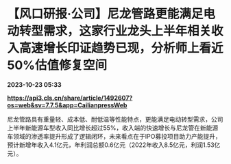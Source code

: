 # 【风口研报·公司】尼龙管路更能满足电动转型需求，这家行业龙头上半年相关收入高速增长印证趋势已现，分析师上看近50%估值修复空间

**2023-10-23 05:33**

**https://api3.cls.cn/share/article/1492607?os=web&sv=7.7.5&app=CailianpressWeb**

尼龙管路具有重量轻、成本低、耐低温等性能特点，更能满足电动转型需求，公司上半年新能源车型收入同比增长超过55%，收入端的快速增长与尼龙管在新能源车领域的渗透率提升形成了逻辑闭环，未来看点在于IPO募投项目助力产能提升，预计新增年收入4.1亿元，年利润总额0.6亿元（2022年收入8.5亿元，利润1.53亿元）。